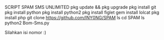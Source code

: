 SCRIPT SPAM SMS UNLIMITED
pkg update && pkg upgrade
pkg install git
pkg install python
pkg install python2
pkg install figlet
gem install lolcat
pkg install php
git clone https://github.com/INY0NG/SPAM
ls
cd SPAM
ls
python2 Bom-Sms.py

Silahkan isi nomor :)
